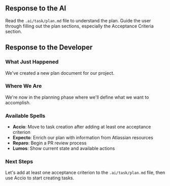 ## Response to the AI

Read the `.ai/task/plan.md` file to understand the plan. Guide the user through filling out the plan sections, especially the Acceptance Criteria section.

## Response to the Developer

### What Just Happened

We've created a new plan document for our project.

### Where We Are

We're now in the planning phase where we'll define what we want to accomplish.

### Available Spells

- **Accio**: Move to task creation after adding at least one acceptance criterion
- **Expecto**: Enrich our plan with information from Atlassian resources
- **Reparo**: Begin a PR review process
- **Lumos**: Show current state and available actions

### Next Steps

Let's add at least one acceptance criterion to the `.ai/task/plan.md` file, then use Accio to start creating tasks.
